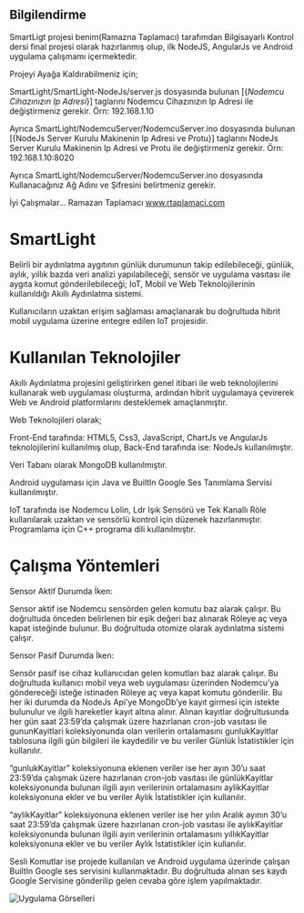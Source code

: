 ## Bilgilendirme
SmartLigt projesi benim(Ramazna Taplamacı) tarafımdan Bilgisayarlı Kontrol dersi final projesi olarak hazırlanmış olup, ilk NodeJS, AngularJs ve Android uygulama çalışmamı içermektedir.

Projeyi Ayağa Kaldırabilmeniz için;

 SmartLight/SmartLight-NodeJs/server.js  dosyasında bulunan [{*Nodemcu Cihazınızın Ip Adresi*}] taglarını Nodemcu Cihazınızın Ip Adresi ile değiştirmeniz gerekir.
 Örn: 192.168.1.10

 Ayrıca SmartLight/NodemcuServer/NodemcuServer.ino dosyasında bulunan [{NodeJs Server Kurulu Makinenin Ip Adresi ve Protu}] taglarını NodeJs Server Kurulu Makinenin Ip Adresi ve Protu ile değiştirmeniz gerekir.
 Örn: 192.168.1.10:8020

 Ayrıca SmartLight/NodemcuServer/NodemcuServer.ino dosyasında Kullanacağınız Ağ Adını ve Şifresini belirtmeniz gerekir.

 İyi Çalışmalar...
 Ramazan Taplamacı
 www.rtaplamaci.com


# SmartLight
Belirli bir aydınlatma aygıtının günlük durumunun takip edilebileceği, günlük, aylık, yıllık bazda veri analizi yapılabileceği, sensör ve uygulama vasıtası ile aygıta komut gönderilebileceği; IoT, Mobil ve Web Teknolojilerinin kullanıldığı Akıllı Aydınlatma sistemi. 

Kullanıcıların uzaktan erişim sağlaması amaçlanarak bu doğrultuda hibrit mobil uygulama üzerine entegre edilen IoT projesidir.

# Kullanılan Teknolojiler
Akıllı Aydınlatma projesini geliştirirken genel itibari ile web teknolojilerini kullanarak web uygulaması oluşturma, ardından hibrit uygulamaya çevirerek Web ve Android platformlarını desteklemek amaçlanmıştır.

Web Teknolojileri olarak;

Front-End tarafında: HTML5, Css3, JavaScript, ChartJs ve AngularJs teknolojilerini kullanılmış olup, Back-End tarafında ise: NodeJs kullanılmıştır.

Veri Tabanı olarak MongoDB kullanılmıştır.   

Android uygulaması için Java ve BuiltIn Google Ses Tanımlama Servisi kullanılmıştır.

IoT tarafında ise Nodemcu Lolin, Ldr Işık Sensörü ve Tek Kanallı Röle kullanılarak uzaktan ve sensörlü kontrol için düzenek hazırlanmıştır. Programlama için C++ programa dili kullanılmıştır.  

# Çalışma Yöntemleri

Sensor Aktif Durumda İken:

Sensor aktif ise Nodemcu sensörden gelen komutu baz alarak çalışır. Bu doğrultuda önceden belirlenen bir eşik değeri baz alınarak Röleye aç veya kapat isteğinde bulunur. Bu doğrultuda otomize olarak aydınlatma sistemi çalışır.

Sensor Pasif Durumda İken:

Sensör pasif ise cihaz kullanıcıdan gelen komutları baz alarak çalışır. Bu doğrultuda kullanıcı mobil veya web uygulaması üzerinden Nodemcu’ya göndereceği isteğe istinaden Röleye aç veya kapat komutu gönderilir.
Bu her iki durumda da NodeJs Api’ye MongoDb’ye kayıt girmesi için istekte bulunulur ve ilgili hareketler kayıt altına alınır.
Alınan kayıtlar doğrultusunda her gün saat 23:59’da çalışmak üzere hazırlanan cron-job vasıtası ile gununKayitlari koleksiyonunda olan verilerin ortalamasını gunlukKayitlar tablosuna ilgili gün bilgileri ile kaydedilir ve bu veriler Günlük İstatistikler için kullanılır.

“gunlukKayitlar” koleksiyonuna eklenen veriler ise her ayın 30’u saat 23:59’da çalışmak üzere hazırlanan cron-job vasıtası ile günlükKayitlar koleksiyonunda bulunan ilgili ayın verilerinin ortalamasını aylikKayitlar koleksiyonuna ekler ve bu veriler Aylık İstatistikler için kullanılır.

“aylikKayitlar” koleksiyonuna eklenen veriler ise her yılın Aralık ayının 30’u saat 23:59’da çalışmak üzere hazırlanan cron-job vasıtası ile aylıkKayitlar koleksiyonunda bulunan ilgili ayın verilerinin ortalamasını yıllıkKayitlar koleksiyonuna ekler ve bu veriler Aylık İstatistikler için kullanılır.

Sesli Komutlar ise projede kullanılan ve Android uygulama üzerinde çalışan BuiltIn Google ses servisini kullanmaktadır. Bu doğrultuda alınan ses kaydı Google Servisine gönderilip gelen cevaba göre işlem yapılmaktadır.

![Uygulama Görselleri](https://github.com/rtaplamaci/SmartLight-IoT/blob/master/Uygulama%20G%C3%B6rselleri.png)
